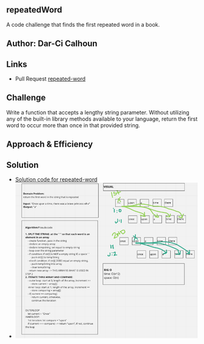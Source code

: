 ## repeatedWord

A code challenge that finds the first repeated word in a book.

## Author: Dar-Ci Calhoun

## Links

- Pull Request [repeated-word](https://github.com/dcalhoun286/data-structures-and-algorithms/pull/48)

## Challenge

Write a function that accepts a lengthy string parameter. Without utilizing any of the built-in library methods available to your language, return the first word to occur more than once in that provided string.

## Approach & Efficiency

## Solution

- [Solution code for repeated-word](./lib/repeated-word.js)
- ![repeated-word whiteboard](./assets/repeated-word.png)

